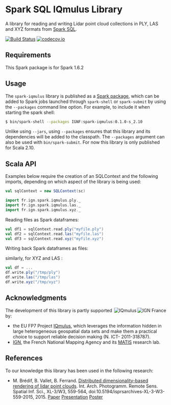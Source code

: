 # Spark SQL IQmulus Library

A library for reading and writing Lidar point cloud collections in PLY, LAS and XYZ formats from [Spark SQL](http://spark.apache.org/docs/latest/sql-programming-guide.html).

[![Build Status](https://travis-ci.org/IGNF/spark-iqmulus.svg?branch=master)](https://travis-ci.org/IGNF/spark-iqmulus)
[![codecov.io](http://codecov.io/github/IGNF/spark-iqmulus/coverage.svg?branch=master)](http://codecov.io/github/IGNF/spark-iqmulus?branch=master)

## Requirements

This Spark package is for Spark 1.6.2

## Usage

The `spark-iqmulus` library is published as a [Spark package](http://spark-packages.org/package/IGNF/spark-iqmulus
), which can be added to Spark jobs launched through `spark-shell` or `spark-submit` by using the `--packages` command line option. For example, to include it when starting the spark shell:

```sh
$ bin/spark-shell --packages IGNF:spark-iqmulus:0.1.0-s_2.10
```

Unlike using `--jars`, using `--packages` ensures that this library and its dependencies will be added to the classpath. The `--packages` argument can also be used with `bin/spark-submit`. For now this library is only published for Scala 2.10.

## Scala API

Examples below require the creation of an SQLContext and the following imports, depending on which aspect of the library is being used:
```scala
val sqlContext = new SQLContext(sc)

import fr.ign.spark.iqmulus.ply._
import fr.ign.spark.iqmulus.las._
import fr.ign.spark.iqmulus.xyz._
```

Reading files as Spark dataframes:

```scala
val df1 = sqlContext.read.ply("myfile.ply")
val df2 = sqlContext.read.las("myfile.las")
val df3 = sqlContext.read.xyz("myfile.xyz")
```

Writing back Spark dataframes as files:


similarly, for XYZ and LAS :
```scala
val df = ...
df.write.ply("/tmp/ply")
df.write.las("/tmp/las")
df.write.xyz("/tmp/xyz")
```

## Acknowledgments

[<img alt="IGN France" align="right" src="http://ign.fr/sites/all/themes/ign_portail/logo.png">](http://www.ign.fr)
[<img alt="IQmulus" align="right" src="http://iqmulus.eu/img/logo.svg">](http://iqmulus.eu)
The development of this library is partly supported by:
* the EU FP7 Project [IQmulus](http://iqmulus.eu), which leverages the information hidden in large heterogeneous geospatial data sets and make them a practical choice to support reliable decision making (N. ICT- 2011-318787).
* [IGN](http://www.ign.fr), the French National Mapping Agency and its [MATIS](http://recherche.ign.fr/labos/matis) research lab.

## References
To our knowledge this library has been used in the following research:

* M. Brédif, B. Vallet, B. Ferrand. [Distributed dimensionality-based rendering of lidar point clouds](http://www.int-arch-photogramm-remote-sens-spatial-inf-sci.net/XL-3-W3/559/2015/isprsarchives-XL-3-W3-559-2015.html). Int. Arch. Photogramm. Remote Sens. Spatial Inf. Sci., XL-3/W3, 559-564, doi:10.5194/isprsarchives-XL-3-W3-559-2015, 2015.
[Paper](http://www.int-arch-photogramm-remote-sens-spatial-inf-sci.net/XL-3-W3/559/2015/isprsarchives-XL-3-W3-559-2015.pdf)
[Presentation](http://www.isprs-geospatialweek2015.org/workshops/geobigdata/data/p16_presentation.pdf)
[Poster](http://www.isprs-geospatialweek2015.org/workshops/geobigdata/data/p16_poster.pdf)
